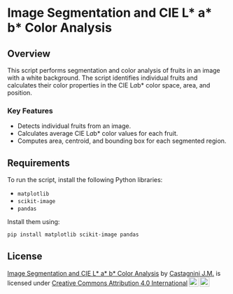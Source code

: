 # Image Segmentation and CIE L* a* b* Color Analysis

## Overview

This script performs segmentation and color analysis of fruits in an image with a white background. The script identifies individual fruits and calculates their color properties in the CIE L*a*b* color space, area, and position.

### Key Features
- Detects individual fruits from an image.
- Calculates average CIE L*a*b* color values for each fruit.
- Computes area, centroid, and bounding box for each segmented region.

## Requirements

To run the script, install the following Python libraries:
- `matplotlib`
- `scikit-image`
- `pandas`

Install them using:
```bash
pip install matplotlib scikit-image pandas
```

## License
<p xmlns:cc="http://creativecommons.org/ns#" xmlns:dct="http://purl.org/dc/terms/"><a property="dct:title" rel="cc:attributionURL" href="https://github.com/juancastagnini/datil-segmentation-lab">Image Segmentation and CIE L* a* b* Color Analysis</a> by <a rel="cc:attributionURL dct:creator" property="cc:attributionName" href="https://github.com/juancastagnini">Castagnini J.M.</a> is licensed under <a href="https://creativecommons.org/licenses/by/4.0/?ref=chooser-v1" target="_blank" rel="license noopener noreferrer" style="display:inline-block;">Creative Commons Attribution 4.0 International<img style="height:22px!important;margin-left:3px;vertical-align:text-bottom;" src="https://mirrors.creativecommons.org/presskit/icons/cc.svg?ref=chooser-v1" alt=""><img style="height:22px!important;margin-left:3px;vertical-align:text-bottom;" src="https://mirrors.creativecommons.org/presskit/icons/by.svg?ref=chooser-v1" alt=""></a></p>
